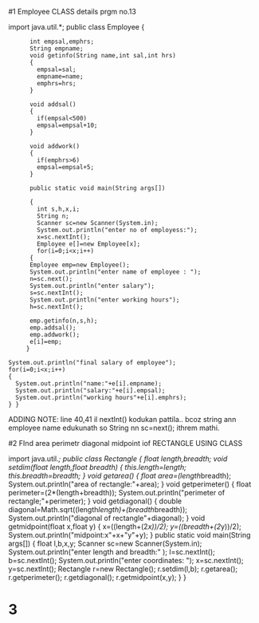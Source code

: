 #1 Employee CLASS details prgm no.13

 import java.util.*;
 public class Employee
 {
   
          int empsal,emphrs;
          String empname;
          void getinfo(String name,int sal,int hrs)
          {
            empsal=sal;
            empname=name;
            emphrs=hrs;
          }
          
          void addsal()
          {
            if(empsal<500) 
            empsal=empsal+10;
          }
          
          void addwork()
          {
            if(emphrs>6)
            empsal=empsal+5;
          }
          
          public static void main(String args[])
          
          {
            int s,h,x,i;
            String n;
            Scanner sc=new Scanner(System.in);
            System.out.println("enter no of employess:");
            x=sc.nextInt();
            Employee e[]=new Employee[x];
            for(i=0;i<x;i++)
          {
          Employee emp=new Employee();
          System.out.println("enter name of employee : ");
          n=sc.next();
          System.out.println("enter salary");
          s=sc.nextInt();
          System.out.println("enter working hours");
          h=sc.nextInt();
          
          emp.getinfo(n,s,h);
          emp.addsal();
          emp.addwork();
          e[i]=emp;
         }
         
    System.out.println("final salary of employee");
    for(i=0;i<x;i++)
    {
      System.out.println("name:"+e[i].empname);
      System.out.println("salary:"+e[i].empsal);
      System.out.println("working hours"+e[i].emphrs);
    } }
         
 ADDING NOTE: line 40,41 il nextInt() kodukan pattila.. bcoz string ann employee name edukunath so String nn sc=next(); ithrem mathi.


 #2 FInd area perimetr diagonal midpoint iof RECTANGLE USING CLASS 

 import java.util.*;
public class Rectangle {
    float length,breadth;
    void setdim(float length,float breadth)
    {
        this.length=length;
        this.breadth=breadth;
    }
    void getarea()
    {
        float area=(length*breadth);
        System.out.println("area of rectangle:"+area);
    }
    void getperimeter()
    {
        float perimeter=(2*(length+breadth));
        System.out.println("perimeter of rectangle;"+perimeter);
    }
    void getdiagonal()
    {
        double diagonal=Math.sqrt((length*length)+(breadth*breadth));
        System.out.println("diagonal of rectangle"+diagonal);
    }
    void getmidpoint(float x,float y)
    {
        x=((length+(2*x))/2);
        y=((breadth+(2*y))/2);
        System.out.println("midpoint:x"+x+"y"+y);
    }
    public static void main(String args[])
    {
        float l,b,x,y;
        Scanner sc=new Scanner(System.in);
        System.out.println("enter length and breadth:" );
        l=sc.nextInt();
        b=sc.nextInt();
        System.out.println("enter coordinates: ");
        x=sc.nextInt();
        y=sc.nextInt();
        Rectangle r=new Rectangle();
        r.setdim(l,b);
        r.getarea();
        r.getperimeter();
        r.getdiagonal();
        r.getmidpoint(x,y);
    }
}


# 3 
    

          
          
          

          
